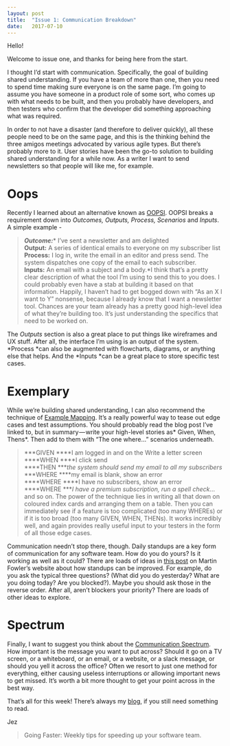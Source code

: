 ```yaml
---
layout:	post
title:	"Issue 1: Communication Breakdown"
date:	2017-07-10
---
```


  Hello!

Welcome to issue one, and thanks for being here from the start.

I thought I’d start with communication. Specifically, the goal of building shared understanding. If you have a team of more than one, then you need to spend time making sure everyone is on the same page. I’m going to assume you have someone in a product role of some sort, who comes up with what needs to be built, and then you probably have developers, and then testers who confirm that the developer did something approaching what was required.

In order to not have a disaster (and therefore to deliver quickly), all these people need to be on the same page, and this is the thinking behind the three amigos meetings advocated by various agile types. But there’s probably more to it. User stories have been the go-to solution to building shared understanding for a while now. As a writer I want to send newsletters so that people will like me, for example.

# Oops

Recently I learned about an alternative known as [OOPSI](https://jennyjmar.com/2016/04/16/bdd-discovery-and-oopsi/). OOPSI breaks a requirement down into *Outcomes, Outputs, Process, Scenarios* and *Inputs*. A simple example -


> ***Outcome:**** I’ve sent a newsletter and am delighted  
> ****Output:**** A series of identical emails to everyone on my subscriber list  
> ****Process:**** I log in, write the email in an editor and press send. The system dispatches one copy of the email to each subscriber.  
> ****Inputs:**** An email with a subject and a body.*I think that’s a pretty clear description of what the tool I’m using to send this to you does. I could probably even have a stab at building it based on that information. Happily, I haven’t had to get bogged down with “As an X I want to Y” nonsense, because I already know that I want a newsletter tool. Chances are your team already has a pretty good high-level idea of what they’re building too. It’s just understanding the specifics that need to be worked on.

The *Outputs* section is also a great place to put things like wireframes and UX stuff. After all, the interface I’m using is an output of the system. *Process *can also be augmented with flowcharts, diagrams, or anything else that helps. And the *Inputs *can be a great place to store specific test cases.

# Exemplary

While we’re building shared understanding, I can also recommend the technique of [Example Mapping](https://cucumber.io/blog/2015/12/08/example-mapping-introduction). It’s a really powerful way to tease out edge cases and test assumptions. You should probably read the blog post I’ve linked to, but in summary — write your high-level stories as* Given, When, Thens*. Then add to them with “The one where…” scenarios underneath.


> ***GIVEN ****I am logged in and on the Write a letter screen  
> ****WHEN ****I click send  
> ****THEN ****the system should send my email to all my subscribers*
> ***WHERE ****my email is blank, show an error  
> ****WHERE ****I have no subscribers, show an error  
> ****WHERE ****I have a premium subscription, run a spell check*…and so on. The power of the technique lies in writing all that down on coloured index cards and arranging them on a table. Then you can immediately see if a feature is too complicated (too many WHEREs) or if it is too broad (too many GIVEN, WHEN, THENs). It works incredibly well, and again provides really useful input to your testers in the form of all those edge cases.

Communication needn’t stop there, though. Daily standups are a key form of communication for any software team. How do you do yours? Is it working as well as it could? There are loads of ideas in [this post](https://martinfowler.com/articles/itsNotJustStandingUp.html) on Martin Fowler’s website about how standups can be improved. For example, do you ask the typical three questions? (What did you do yesterday? What are you doing today? Are you blocked?). Maybe you should ask those in the reverse order. After all, aren’t blockers your priority? There are loads of other ideas to explore.

# Spectrum

Finally, I want to suggest you think about the [Communication Spectrum](https://hackernoon.com/the-communication-spectrum-getting-people-on-your-wavelength-37e99299f96b). How important is the message you want to put across? Should it go on a TV screen, or a whiteboard, or an email, or a website, or a slack message, or should you yell it across the office? Often we resort to just one method for everything, either causing useless interruptions or allowing important news to get missed. It’s worth a bit more thought to get your point across in the best way.

That’s all for this week! There’s always my [blog](https://medium.com/@jezhalford), if you still need something to read.

Jez


> Going Faster: Weekly tips for speeding up your software team.  